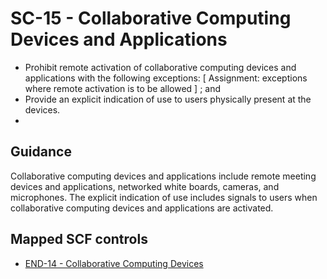 # SC-15 - Collaborative Computing Devices and Applications
- Prohibit remote activation of collaborative computing devices and applications with the following exceptions: \[ Assignment: exceptions where remote activation is to be allowed \] ; and
- Provide an explicit indication of use to users physically present at the devices.
- 
## Guidance
Collaborative computing devices and applications include remote meeting devices and applications, networked white boards, cameras, and microphones. The explicit indication of use includes signals to users when collaborative computing devices and applications are activated.
## Mapped SCF controls
- [END-14 - Collaborative Computing Devices](../scf/end-14-collaborativecomputingdevices.md)